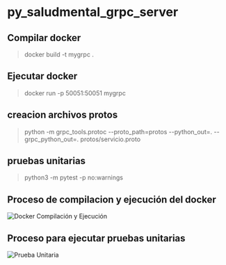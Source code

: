 # py_saludmental_grpc_server

## Compilar docker

> docker build -t mygrpc .

## Ejecutar docker

> docker run -p 50051:50051 mygrpc


## creacion archivos protos
> python -m grpc_tools.protoc --proto_path=protos --python_out=. --grpc_python_out=. protos/servicio.proto 

## pruebas unitarias
> python3 -m pytest  -p no:warnings


## Proceso de compilacion y ejecución del docker

![Docker Compilación y Ejecución](https://github.com/SuperDesarroll/py_saludmental_grpc_server/blob/main/servidor/server/2023-04-21-18-41-04.gif "Docker Compilación y Ejecución")


## Proceso para ejecutar pruebas unitarias

![Prueba Unitaria](https://github.com/SuperDesarroll/py_saludmental_grpc_server/blob/main/servidor/server/2023-04-21-18-50-11.gif "Prueba Unitaria")
